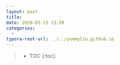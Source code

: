 ```yaml
---
layout: post
title: 
date: 2020-01-15 13:59
categories:
  -
typora-root-url: ../../yummyliu.github.io
---
```

> * TOC
> {:toc}
